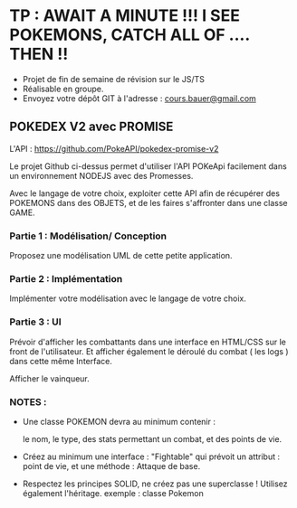 # TP : AWAIT A MINUTE !!! I SEE POKEMONS,  CATCH ALL OF .... THEN !!

* Projet de fin de semaine de révision sur le JS/TS
* Réalisable en groupe. 
* Envoyez votre dépôt GIT à l'adresse : cours.bauer@gmail.com


## POKEDEX V2 avec PROMISE

L'API : https://github.com/PokeAPI/pokedex-promise-v2

Le projet Github ci-dessus permet d'utiliser l'API POKeApi facilement dans un environnement NODEJS avec des Promesses. 

Avec le langage de votre choix, exploiter cette API afin de récupérer des POKEMONS dans des OBJETS, et de les faires s'affronter dans une classe GAME. 

### Partie 1 : Modélisation/ Conception

Proposez une modélisation UML de cette petite application.

### Partie 2 : Implémentation 

Implémenter votre modélisation avec le langage de votre choix.


### Partie 3 : UI


Prévoir d'afficher les combattants dans une interface en HTML/CSS sur le front de l'utilisateur. 
Et afficher également le déroulé du combat ( les logs ) dans cette même Interface.

Afficher le vainqueur.


### NOTES : 

* Une classe POKEMON devra au minimum contenir : 

    le nom, le type, des stats permettant un combat, et des points de vie. 

* Créez au minimum une interface : "Fightable" qui prévoit un attribut : point de vie, et une méthode : Attaque de base. 
* Respectez les principes SOLID,  ne créez pas une superclasse ! Utilisez également l'héritage. exemple : classe Pokemon





